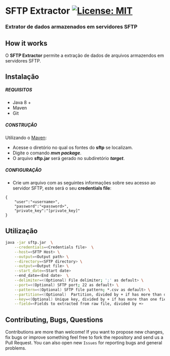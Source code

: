 # SFTP Extractor [![License: MIT](https://img.shields.io/badge/License-MIT-yellow.svg)](https://opensource.org/licenses/MIT)
### Extrator de dados armazenados em servidores SFTP 

## How it works

O **SFTP Extractor** permite a extração de dados de arquivos armazendos em servidores SFTP.

## Instalação

##### REQUISITOS

- Java 8 +
- Maven
- Git

##### CONSTRUÇÃO

Utilizando o [Maven](https://maven.apache.org/):

- Acesse o diretório no qual os fontes do **sftp** se localizam.
- Digite o comando _**mvn package**_.
- O arquivo **sftp.jar** será gerado no subdiretório **_target_**.

##### CONFIGURAÇÂO

* Crie um arquivo com as seguintes informações sobre seu acesso ao servidor SFTP, este será o seu **credentials file**:

```
{
	"user":"<username>",
	"password":"<password>",
	"private_key":"[private_key]"
}
```

## Utilização

```bash
java -jar sftp.jar  \
	--credentials=<Credentials file>  \
	--host=<SFTP Host> \
	--output=<Output path> \
	--directory=<SFTP directory> \
	--output=<Output file> \
	--start_date=<Start date>
	--end_date=<End date>  \
	--delimiter=<(Optional) File delimiter; ';' as default> \
	--port=<(Optional) SFTP port; 22 as default> \
	--pattern=<(Optional) SFTP file pattern; *.csv as default> \
	--partition=<(Optional)  Partition, divided by + if has more than one field> \
	--key=<(Optional) Unique key, divided by + if has more than one field> \
	--field=<Fields to extracted from raw file, divided by +>
```

## Contributing, Bugs, Questions
Contributions are more than welcome! If you want to propose new changes, fix bugs or improve something feel free to fork the repository and send us a Pull Request. You can also open new `Issues` for reporting bugs and general problems.
